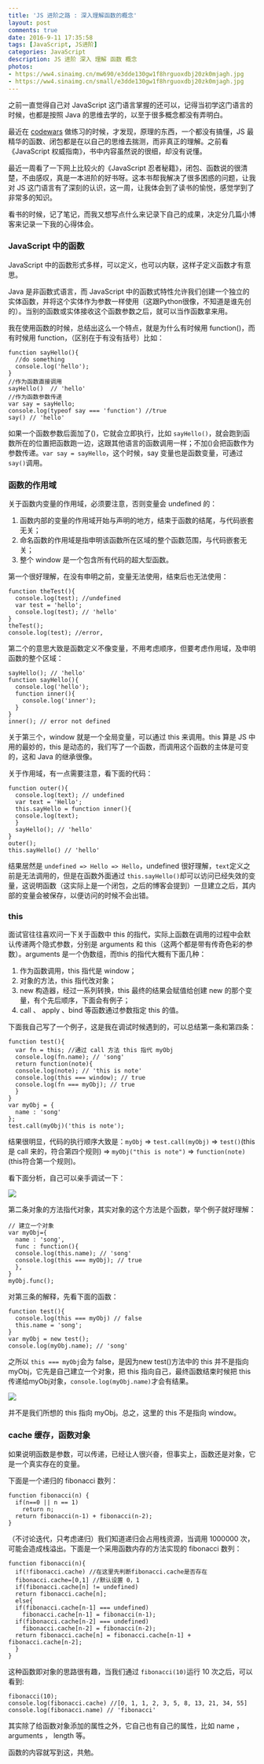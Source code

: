 ```yaml
---
title: 'JS 进阶之路 : 深入理解函数的概念'
layout: post
comments: true
date: 2016-9-11 17:35:58
tags: [JavaScript, JS进阶]
categories: JavaScript
description: JS 进阶 深入 理解 函数 概念
photos:
- https://ww4.sinaimg.cn/mw690/e3dde130gw1f8hrguoxdbj20zk0mjagh.jpg
- https://ww4.sinaimg.cn/small/e3dde130gw1f8hrguoxdbj20zk0mjagh.jpg
---
```

之前一直觉得自己对 JavaScript 这门语言掌握的还可以，记得当初学这门语言的时候，也都是按照 Java 的思维去学的，以至于很多概念都没有弄明白。

<!--more-->

最近在 [codewars](https://www.codewars.com) 做练习的时候，才发现，原理的东西，一个都没有搞懂，JS 最精华的函数、闭包都是在以自己的思维去揣测，而非真正的理解。之前看 《JavaScript 权威指南》，书中内容虽然说的很细，却没有说懂。

最近一周看了一下网上比较火的《JavaScript 忍者秘籍》，闭包、函数说的很清楚，不由感叹，真是一本进阶的好书呀。这本书帮我解决了很多困惑的问题，让我对 JS 这门语言有了深刻的认识，这一周，让我体会到了读书的愉悦，感觉学到了非常多的知识。

看书的时候，记了笔记，而我又想写点什么来记录下自己的成果，决定分几篇小博客来记录一下我的心得体会。

### JavaScript 中的函数

JavaScript 中的函数形式多样，可以定义，也可以内联，这样子定义函数才有意思。

Java 是非函数式语言，而 JavaScript 中的函数式特性允许我们创建一个独立的实体函数，并将这个实体作为参数一样使用（这跟Python很像，不知道是谁先创的）。当别的函数或实体接收这个函数参数之后，就可以当作函数拿来用。

我在使用函数的时候，总结出这么一个特点，就是为什么有时候用 function()，而有时候用 function，（区别在于有没有括号）比如：

```
function sayHello(){
  //do something
  console.log('hello');
}
//作为函数直接调用
sayHello()  // 'hello'
//作为函数参数传递
var say = sayHello; 
console.log(typeof say === 'function') //true
say() // 'hello'
```

如果一个函数参数后面加了()，它就会立即执行，比如 `sayHello()`，就会跑到函数所在的位置把函数跑一边，这跟其他语言的函数调用一样；不加()会把函数作为参数传递。`var say = sayHello`，这个时候，say 变量也是函数变量，可通过 `say()`调用。

### 函数的作用域

关于函数内变量的作用域，必须要注意，否则变量会 undefined 的：

1. 函数内部的变量的作用域开始与声明的地方，结束于函数的结尾，与代码嵌套无关；
2. 命名函数的作用域是指申明该函数所在区域的整个函数范围，与代码嵌套无关；
3. 整个 window 是一个包含所有代码的超大型函数。

第一个很好理解，在没有申明之前，变量无法使用，结束后也无法使用：

```
function theTest(){
  console.log(test); //undefined
  var test = 'hello';
  console.log(test); // 'hello'
}
theTest();
console.log(test); //error,
```

第二个的意思大致是函数定义不像变量，不用考虑顺序，但要考虑作用域，及申明函数的整个区域：

```
sayHello(); // 'hello'
function sayHello(){
  console.log('hello');
  function inner(){
    console.log('inner');
  }
}
inner(); // error not defined
```

关于第三个，window 就是一个全局变量，可以通过 this 来调用。this 算是 JS 中用的最妙的，this 是动态的，我们写了一个函数，而调用这个函数的主体是可变的，这和 Java 的继承很像。

关于作用域，有一点需要注意，看下面的代码：

```
function outer(){
  console.log(text); // undefined
  var text = 'Hello';
  this.sayHello = function inner(){
  console.log(text);
  }
  sayHello(); // 'hello'
}
outer();
this.sayHello() // 'hello'
```

结果居然是 `undefined => Hello => Hello`，undefined 很好理解，`text`定义之前是无法调用的，但是在函数外面通过 `this.sayHello()`却可以访问已经失效的变量，这说明函数（这实际上是一个闭包，之后的博客会提到）一旦建立之后，其内部的变量会被保存，以便访问的时候不会出错。

### this

面试官往往喜欢问一下关于函数中 this 的指代，实际上函数在调用的过程中会默认传递两个隐式参数，分别是 arguments 和 this（这两个都是带有传奇色彩的参数）。arguments 是一个伪数组，而this 的指代大概有下面几种：

1. 作为函数调用，this 指代是 window；
2. 对象的方法，this 指代改对象；
3. new 构造器，经过一系列转换，this 最终的结果会赋值给创建 new 的那个变量，有个先后顺序，下面会有例子；
4. call 、 apply 、bind 等函数通过参数指定 this 的值。

下面我自己写了一个例子，这是我在调试时候遇到的，可以总结第一条和第四条：

```
function test(){
  var fn = this; //通过 call 方法 this 指代 myObj
  console.log(fn.name); // 'song'
  return function(note){
  console.log(note); // 'this is note'
  console.log(this === window); // true
  console.log(fn === myObj); // true
  }
}
var myObj = {
  name : 'song'
};
test.call(myObj)('this is note');
```

结果很明显，代码的执行顺序大致是：`myObj` => `test.call(myObj)` => `test()`(this是 call 来的，符合第四个规则) => `myObj("this is note")` => `function(note)`(this符合第一个规则)。

看下面分析，自己可以亲手调试一下：

![](/content/images/2016/09/test2.png)

第二条对象的方法指代对象，其实对象的这个方法是个函数，举个例子就好理解：

```
// 建立一个对象
var myObj={
  name : 'song',
  func : function(){
  console.log(this.name); // 'song'
  console.log(this === myObj); // true
  },
} 
myObj.func();
```

对第三条的解释，先看下面的函数：

```
function test(){
  console.log(this === myObj) // false
  this.name = 'song';
}
var myObj = new test();
console.log(myObj.name); // 'song'
```

之所以 `this === myObj`会为 false，是因为new test()方法中的 this 并不是指向 myObj，它先是自己建立一个对象，把 this 指向自己，最终函数结束时候把 this 传递给myObj对象，`console.log(myObj.name)`才会有结果。

![](/content/images/2016/09/test3.png)

并不是我们所想的 this 指向 myObj。总之，这里的 this 不是指向 window。

### cache 缓存，函数对象

如果说明函数是参数，可以传递，已经让人很兴奋，但事实上，函数还是对象，它是一个真实存在的变量。

下面是一个递归的 fibonacci 数列：

```
function fibonacci(n) {
  if(n==0 || n == 1)
    return n;
  return fibonacci(n-1) + fibonacci(n-2);
}
```

（不讨论迭代，只考虑递归）我们知道递归会占用栈资源，当调用 1000000 次，可能会造成栈溢出。下面是一个采用函数内存的方法实现的 fibonacci 数列：

```
function fibonacci(n){
  if(!fibonacci.cache) //在这里先判断fibonacci.cache是否存在
  fibonacci.cache=[0,1] //默认设置 0，1
  if(fibonacci.cache[n] != undefined)
  return fibonacci.cache[n];
  else{
  if(fibonacci.cache[n-1] === undefined)
    fibonacci.cache[n-1] = fibonacci(n-1);
  if(fibonacci.cache[n-2] === undefined)
    fibonacci.cache[n-2] = fibonacci(n-2);
  return fibonacci.cache[n] = fibonacci.cache[n-1] + fibonacci.cache[n-2];
  }
}
```

这种函数即对象的思路很有趣，当我们通过 `fibonacci(10)`运行 10 次之后，可以看到:

```
fibonacci(10);
console.log(fibonacci.cache) //[0, 1, 1, 2, 3, 5, 8, 13, 21, 34, 55]
console.log(fibonacci.name) // 'fibonacci'
```

其实除了给函数对象添加的属性之外，它自己也有自己的属性，比如 name ，arguments ， length 等。

函数的内容就写到这，共勉。